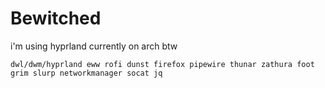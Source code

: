 # Bewitched

i'm using hyprland currently on arch btw

```
dwl/dwm/hyprland eww rofi dunst firefox pipewire thunar zathura foot grim slurp networkmanager socat jq
```

